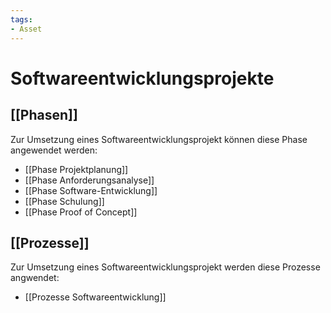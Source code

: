 ```yaml
---
tags:
- Asset
---
```

# Softwareentwicklungsprojekte

## [[Phasen]]

Zur Umsetzung eines Softwareentwicklungsprojekt können diese Phase angewendet werden:

* [[Phase Projektplanung]]
* [[Phase Anforderungsanalyse]]
* [[Phase Software-Entwicklung]]
* [[Phase Schulung]]
* [[Phase Proof of Concept]]

## [[Prozesse]]

Zur Umsetzung eines Softwareentwicklungsprojekt werden diese Prozesse angwendet:

* [[Prozesse Softwareentwicklung]]